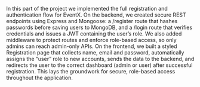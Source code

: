 In this part of the project we implemented the full registration and authentication flow for EventX. On the backend, we created secure REST endpoints using Express and Mongoose: a /register route that hashes passwords before saving users to MongoDB, and a /login route that verifies credentials and issues a JWT containing the user’s role. We also added middleware to protect routes and enforce role-based access, so only admins can reach admin-only APIs. On the frontend, we built a styled Registration page that collects name, email and password, automatically assigns the “user” role to new accounts, sends the data to the backend, and redirects the user to the correct dashboard (admin or user) after successful registration. This lays the groundwork for secure, role-based access throughout the application.

